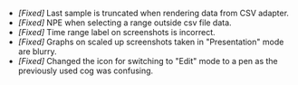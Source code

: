 * _[Fixed]_ Last sample is truncated when rendering data from CSV adapter.
* _[Fixed]_ NPE when selecting a range outside csv file data.
* _[Fixed]_ Time range label on screenshots is incorrect.
* _[Fixed]_ Graphs on scaled up screenshots taken in "Presentation" mode are blurry.
* _[Fixed]_ Changed the icon for switching to "Edit" mode to a pen as the previously used cog was confusing.